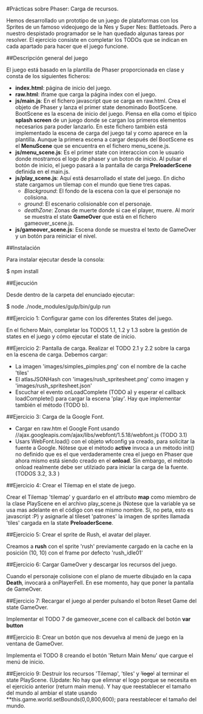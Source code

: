 #Prácticas sobre Phaser: Carga de recursos.

Hemos desarrollado un prototipo de un juego de plataformas con los Sprites de un famoso videojuego de la Nes y Super Nes: Battletoads. Pero a nuestro despistado programador se le han quedado algunas tareas por resolver. El ejercicio consiste en completar los TODOs que se indican en cada apartado para hacer que el juego funcione.

##Descripción general del juego

El juego está basado en la plantilla de Phaser proporcionada en clase y consta de los siguientes ficheros:

* **index.html**: página de inicio del juego.
* **raw.html**: iframe que carga la página index con el juego.
* **js/main.js**: En el fichero javascript que se carga en raw.html. Crea el objeto de Phaser y lanza el primer state denominado BootScene. BootScene es la escena de inicio del juego. Piensa en ella como el típico **splash screen** de un juego donde se cargan los primeros elementos necesarios para poder lanzarlo. En este fichero también está implementado la escena de carga del juego tal y como aparece en la plantilla. Aunque la primera escena a cargar después del BootScene es el **MenuScene** que se encuentra en el fichero menu_scene.js.
* **js/menu_scene.js**: Es el primer state con interaccion con le usuario donde mostramos el logo de phaser y un boton de inicio. Al pulsar el botón de inicio, el juego pasará a la pantalla de carga **PreloaderScene** definida en el main.js.
* **js/play_scene.js**: Aquí está desarrollado el state del juego. En dicho state cargamos un tilemap con el mundo que tiene tres capas.
	* *Blackground*: El fondo de la escena con la que el personaje no colisiona.
	* *ground*: El escenario colisionable con el personaje.
	* *deathZone*: Zonas de muerte donde si cae el player, muere. Al morir se muestra el state **GameOver** que está en el fichero gameover_scene.js.
* **js/gameover_scene.js**: Escena donde se muestra el texto de GameOver y un botón para reiniciar el nivel.

##Instalación

Para instalar ejecutar desde la consola:

$ npm install

##Ejecución

Desde dentro de la carpeta del enunciado ejecutar:

$ node ./node_modules/gulp/bin/gulp run


##Ejercicio 1: Configurar game con los diferentes States del juego.

En el fichero Main, completar los TODOS 1.1, 1.2 y 1.3 sobre la gestión de states en el juego y cómo ejecutar el state de inicio.


##Ejercicio 2: Pantalla de carga.
Realizar el TODO 2.1 y 2.2 sobre la carga en la escena de carga. Debemos cargar:

* La imagen 'images/simples_pimples.png' con el nombre de la cache 'tiles'
* El atlasJSONHash con 'images/rush_spritesheet.png' como imagen y 'images/rush_spritesheet.json'
* Escuchar el evento onLoadComplete (TODO a) y esperar el callback loadComplete() para cargar la escena 'play'. Hay que implementar también el método (TODO b).


##Ejercicio 3: Carga de la Google Font.

* Cargar en raw.htm el Google Font usando //ajax.googleapis.com/ajax/libs/webfont/1.5.18/webfont.js (TODO 3.1)
* Usars WebFont.load() con el objeto wfconfig ya creado, para solicitar la fuente a Google. Nótese que el método **active** invoca a un método init() no definido que es el que verdaderamente crea el juego en Phaser que ahora mismo está siendo creado en el **onload**. Sin embargo, el método onload realmente debe ser utilziado para iniciar la carga de la fuente. (TODOS 3.2, 3.3 )


##Ejercicio 4: Crear el Tilemap en el state de juego.

Crear el Tilemap 'tilemap' y guardarlo en el attributo **map** como miembro de la clase PlayScene en el archivo play_scene.js (Notese que la variable ya se usa mas adelante en el código con ese mismo nombre. Si, no peta, esto es javascript :P) y asignarle al tileset 'patrones' la imagen de sprites llamada 'tiles' cargada en la state **PreloaderScene**. 


##Ejercicio 5: Crear el sprite de Rush, el avatar del player.

Creamos a **rush** con el sprite 'rush' previamente cargado en la cache en la posición (10, 10) con el frame por defecto 'rush_idle01'


##Ejercicio 6: Cargar GameOver y descargar los recursos del juego.

Cuando el personaje colisione con el plano de muerte dibujado en la capa **Death**, invocará a onPlayerFell. En ese momento, hay que poner la pantalla de GameOver.


##Ejercicio 7: Recargar el juego al perder pulsando el boton Reset Game del state GameOver.

Implementar el TODO 7 de gameover_scene con el callback del botón **var button**



##Ejercicio 8: Crear un botón que nos devuelva al menú de juego en la ventana de GameOver.

Implementa el TODO 8 creando el botón 'Return Main Menu' que cargue el menú de inicio.


##Ejercicio 9: Destruir los recursos 'Tilemap', 'tiles' y ~~'logo'~~ al terminar el state PlayScene. 
(Update: No hay que elimnar el logo porque se necesita en el ejercicio anterior (return main menu). Y hay que reestablecer el tamaño del mundo al ambiar el state usando
**this.game.world.setBounds(0,0,800,600); para reestablecer el tamaño del mundo.


 
